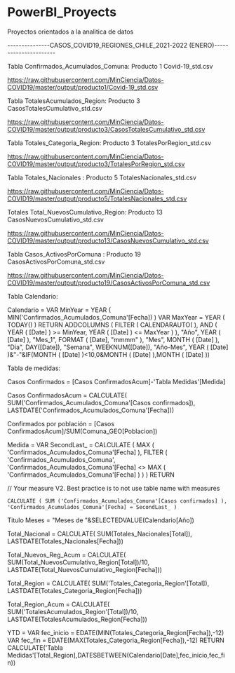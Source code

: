 # PowerBI_Proyects
Proyectos orientados a la analitica de datos

---------------CASOS_COVID19_REGIONES_CHILE_2021-2022 (ENERO)----------------------

Tabla Confirmados_Acumulados_Comuna: Producto 1 Covid-19_std.csv

https://raw.githubusercontent.com/MinCiencia/Datos-COVID19/master/output/producto1/Covid-19_std.csv

Tabla TotalesAcumulados_Region: Producto 3 CasosTotalesCumulativo_std.csv

https://raw.githubusercontent.com/MinCiencia/Datos-COVID19/master/output/producto3/CasosTotalesCumulativo_std.csv

Tabla Totales_Categoria_Region: Producto 3 TotalesPorRegion_std.csv

https://raw.githubusercontent.com/MinCiencia/Datos-COVID19/master/output/producto3/TotalesPorRegion_std.csv

Tabla Totales_Nacionales : Producto 5 TotalesNacionales_std.csv

https://raw.githubusercontent.com/MinCiencia/Datos-COVID19/master/output/producto5/TotalesNacionales_std.csv

Totales Total_NuevosCumulativo_Region: Producto 13 CasosNuevosCumulativo_std.csv

https://raw.githubusercontent.com/MinCiencia/Datos-COVID19/master/output/producto13/CasosNuevosCumulativo_std.csv

Tabla Casos_ActivosPorComuna : Producto 19 CasosActivosPorComuna_std.csv

https://raw.githubusercontent.com/MinCiencia/Datos-COVID19/master/output/producto19/CasosActivosPorComuna_std.csv

Tabla Calendario:

Calendario = 
VAR MinYear = YEAR ( MIN('Confirmados_Acumulados_Comuna'[Fecha]) )
VAR MaxYear = YEAR ( TODAY() )
RETURN
ADDCOLUMNS (
    FILTER (
        CALENDARAUTO( ),
        AND ( YEAR ( [Date] ) >= MinYear, YEAR ( [Date] ) <= MaxYear )
    ),
    "Año",  YEAR ( [Date] ),
    "Mes_1", FORMAT ( [Date], "mmmm" ),
    "Mes", MONTH ( [Date] ),
    "Dia", DAY([Date]),
    "Semana", WEEKNUM([Date]),
    "Año-Mes", YEAR ( [Date] )&"-"&IF(MONTH ( [Date] )<10,0&MONTH ( [Date] ),MONTH ( [Date] ))  
    
Tabla de medidas:

Casos Confirmados = [Casos ConfirmadosAcum]-'Tabla Medidas'[Medida]

Casos ConfirmadosAcum = 
    CALCULATE(
       SUM('Confirmados_Acumulados_Comuna'[Casos confirmados]), 
        LASTDATE('Confirmados_Acumulados_Comuna'[Fecha]))

Confirmados por población = [Casos ConfirmadosAcum]/SUM(Comuna_GEO[Poblacion])

Medida = 
VAR SecondLast_ = 
CALCULATE (
    MAX ( 'Confirmados_Acumulados_Comuna'[Fecha] ),
    FILTER ( 'Confirmados_Acumulados_Comuna', 'Confirmados_Acumulados_Comuna'[Fecha] <> MAX ( 'Confirmados_Acumulados_Comuna'[Fecha] ) )
)
RETURN


 // Your measure V2. Best practice is  to not use table name with measures

    CALCULATE ( SUM ('Confirmados_Acumulados_Comuna'[Casos confirmados] ), 'Confirmados_Acumulados_Comuna'[Fecha] = SecondLast_ )
    
Titulo Meses = "Meses de "&SELECTEDVALUE(Calendario[Año])

Total_Nacional = 
    CALCULATE(
       SUM(Totales_Nacionales[Total]),
       LASTDATE(Totales_Nacionales[Fecha]))
        
Total_Nuevos_Reg_Acum = 
    CALCULATE(
       SUM(Total_NuevosCumulativo_Region[Total])/10, 
        LASTDATE(Total_NuevosCumulativo_Region[Fecha]))
        
Total_Region = 
    CALCULATE(
       SUM('Totales_Categoria_Region'[Total]), 
        LASTDATE(Totales_Categoria_Region[Fecha]))
        
Total_Region_Acum = 
    CALCULATE(
       SUM('TotalesAcumulados_Region'[Total])/10, 
        LASTDATE(TotalesAcumulados_Region[Fecha]))
        
 YTD = VAR fec_inicio = EDATE(MIN(Totales_Categoria_Region[Fecha]),-12)
       VAR fec_fin = EDATE(MAX(Totales_Categoria_Region[Fecha]),-12)
       RETURN CALCULATE('Tabla Medidas'[Total_Region],DATESBETWEEN(Calendario[Date],fec_inicio,fec_fin))

